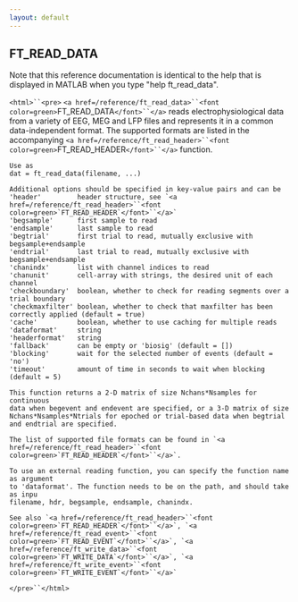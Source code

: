 ```yaml
---
layout: default
---
```


##  FT_READ_DATA

Note that this reference documentation is identical to the help that is displayed in MATLAB when you type "help ft_read_data".

`<html>``<pre>`
    `<a href=/reference/ft_read_data>``<font color=green>`FT_READ_DATA`</font>``</a>` reads electrophysiological data from a variety of EEG, MEG and LFP
    files and represents it in a common data-independent format. The supported formats
    are listed in the accompanying `<a href=/reference/ft_read_header>``<font color=green>`FT_READ_HEADER`</font>``</a>` function.
 
    Use as
    dat = ft_read_data(filename, ...)
 
    Additional options should be specified in key-value pairs and can be
    'header'         header structure, see `<a href=/reference/ft_read_header>``<font color=green>`FT_READ_HEADER`</font>``</a>`
    'begsample'      first sample to read
    'endsample'      last sample to read
    'begtrial'       first trial to read, mutually exclusive with begsample+endsample
    'endtrial'       last trial to read, mutually exclusive with begsample+endsample
    'chanindx'       list with channel indices to read
    'chanunit'       cell-array with strings, the desired unit of each channel
    'checkboundary'  boolean, whether to check for reading segments over a trial boundary
    'checkmaxfilter' boolean, whether to check that maxfilter has been correctly applied (default = true)
    'cache'          boolean, whether to use caching for multiple reads
    'dataformat'     string
    'headerformat'   string
    'fallback'       can be empty or 'biosig' (default = [])
    'blocking'       wait for the selected number of events (default = 'no')
    'timeout'        amount of time in seconds to wait when blocking (default = 5)
 
    This function returns a 2-D matrix of size Nchans*Nsamples for continuous
    data when begevent and endevent are specified, or a 3-D matrix of size
    Nchans*Nsamples*Ntrials for epoched or trial-based data when begtrial
    and endtrial are specified.
 
    The list of supported file formats can be found in `<a href=/reference/ft_read_header>``<font color=green>`FT_READ_HEADER`</font>``</a>`.
 
    To use an external reading function, you can specify the function name as argument
    to 'dataformat'. The function needs to be on the path, and should take as inpu
    filename, hdr, begsample, endsample, chanindx.
 
    See also `<a href=/reference/ft_read_header>``<font color=green>`FT_READ_HEADER`</font>``</a>`, `<a href=/reference/ft_read_event>``<font color=green>`FT_READ_EVENT`</font>``</a>`, `<a href=/reference/ft_write_data>``<font color=green>`FT_WRITE_DATA`</font>``</a>`, `<a href=/reference/ft_write_event>``<font color=green>`FT_WRITE_EVENT`</font>``</a>`
`</pre>``</html>`

